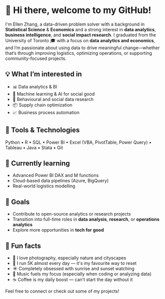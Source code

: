 # 👋 Hi there, welcome to my GitHub!

<!--
**Ellen-Zhang-Data/Ellen-Zhang-Data** is a ✨ _special_ ✨ repository because its `README.md` (this file) appears on your GitHub profile.

Here are some ideas to get you started:

- 🔭 I’m currently working on ...
- 🌱 I’m currently learning ...
- 👯 I’m looking to collaborate on ...
- 🤔 I’m looking for help with ...
- 💬 Ask me about ...
- 📫 How to reach me: ...
- 😄 Pronouns: ...
- ⚡ Fun fact: ...
-->


I'm Ellen Zhang, a data-driven problem solver with a background in **Statistical Science** & **Economics** and a strong interest in **data analytics**, **business intelligence**, and **social impact research**. I graduated from the University of Toronto 🎓 with a focus on **data analytics and economics**, and I’m passionate about using data to drive meaningful change—whether that’s through improving logistics, optimizing operations, or supporting community-focused projects.

## 💡 What I’m interested in
- 📊 Data analytics & BI
- 🤖 Machine learning & AI for social good
- 🧠 Behavioural and social data research
- 📦 Supply chain optimization
- 📈 Business process automation

## 🧰 Tools & Technologies
Python • R • SQL • Power BI • Excel (VBA, PivotTable, Power Query) • Tableau • Java • Stata • Git

## 🌱 Currently learning
- Advanced Power BI DAX and M functions
- Cloud-based data pipelines (Azure, BigQuery)
- Real-world logistics modelling

## 🎯 Goals
- Contribute to open-source analytics or research projects
- Transition into full-time roles in **data analysis**, **research**, or **operations analytics**
- Explore more opportunities in **tech for good**

## 🌟 Fun facts
- 📸 I love photography, especially nature and cityscapes  
- 🏃 I run 5K almost every day — it's my favourite way to reset  
- ☀️ Completely obsessed with sunrise and sunset watching  
- 🎵 Music fuels my focus (especially when coding or analyzing data)  
- ☕ Coffee is my daily boost — can’t start the day without it  

Feel free to connect or check out some of my projects!
